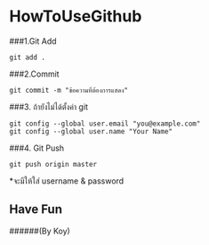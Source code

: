 # HowToUseGithub
###1.Git Add
```
git add .
```
###2.Commit
```
git commit -m "ข้อความที่ต้องการแสดง"
```
###3. ถ้ายังไม่ได้ตั้งค่า git
```
git config --global user.email "you@example.com"
git config --global user.name "Your Name"
```
###4. Git Push
```
git push origin master
```
*จะมีให้ใส่ username & password
## Have Fun
######(By Koy)
